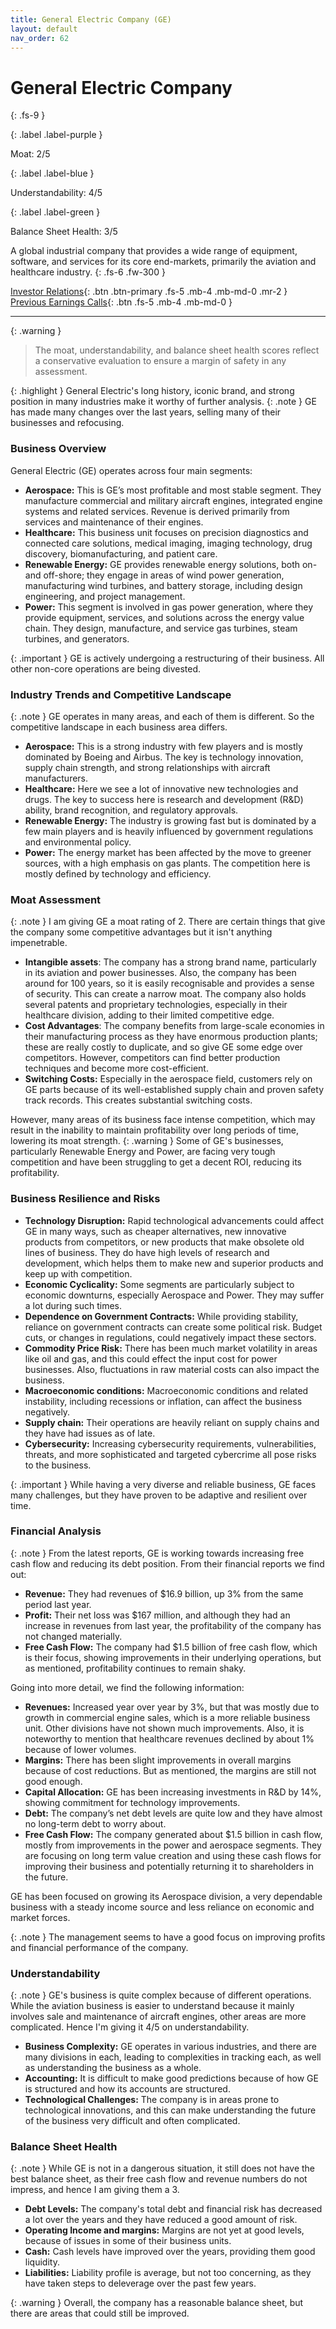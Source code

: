 ```yaml
---
title: General Electric Company (GE)
layout: default
nav_order: 62
---
```


# General Electric Company
{: .fs-9 }

{: .label .label-purple }

Moat: 2/5

{: .label .label-blue }

Understandability: 4/5

{: .label .label-green }

Balance Sheet Health: 3/5

A global industrial company that provides a wide range of equipment, software, and services for its core end-markets, primarily the aviation and healthcare industry.
{: .fs-6 .fw-300 }

[Investor Relations](https://www.google.com/search?q=GE+investor+relations){: .btn .btn-primary .fs-5 .mb-4 .mb-md-0 .mr-2 }
[Previous Earnings Calls](https://discountingcashflows.com/company/GE/transcripts/){: .btn .fs-5 .mb-4 .mb-md-0 }

---

{: .warning }
>The moat, understandability, and balance sheet health scores reflect a conservative evaluation to ensure a margin of safety in any assessment.


{: .highlight }
General Electric's long history, iconic brand, and strong position in many industries make it worthy of further analysis.
{: .note }
GE has made many changes over the last years, selling many of their businesses and refocusing.

### Business Overview
General Electric (GE) operates across four main segments:
*  **Aerospace:** This is GE’s most profitable and most stable segment. They manufacture commercial and military aircraft engines, integrated engine systems and related services. Revenue is derived primarily from services and maintenance of their engines.
* **Healthcare:** This business unit focuses on precision diagnostics and connected care solutions, medical imaging, imaging technology, drug discovery, biomanufacturing, and patient care. 
* **Renewable Energy:** GE provides renewable energy solutions, both on- and off-shore; they engage in areas of wind power generation, manufacturing wind turbines, and battery storage, including design engineering, and project management.
* **Power:** This segment is involved in gas power generation, where they provide equipment, services, and solutions across the energy value chain. They design, manufacture, and service gas turbines, steam turbines, and generators.

{: .important }
GE is actively undergoing a restructuring of their business. All other non-core operations are being divested.

### Industry Trends and Competitive Landscape
{: .note }
GE operates in many areas, and each of them is different. So the competitive landscape in each business area differs.
*  **Aerospace:** This is a strong industry with few players and is mostly dominated by Boeing and Airbus. The key is technology innovation, supply chain strength, and strong relationships with aircraft manufacturers.
*  **Healthcare:** Here we see a lot of innovative new technologies and drugs. The key to success here is research and development (R&D) ability, brand recognition, and regulatory approvals.
*  **Renewable Energy:** The industry is growing fast but is dominated by a few main players and is heavily influenced by government regulations and environmental policy.
*  **Power:** The energy market has been affected by the move to greener sources, with a high emphasis on gas plants. The competition here is mostly defined by technology and efficiency.

### Moat Assessment
{: .note }
I am giving GE a moat rating of 2. There are certain things that give the company some competitive advantages but it isn't anything impenetrable.
* **Intangible assets**: The company has a strong brand name, particularly in its aviation and power businesses. Also, the company has been around for 100 years, so it is easily recognisable and provides a sense of security. This can create a narrow moat. The company also holds several patents and proprietary technologies, especially in their healthcare division, adding to their limited competitive edge.
*  **Cost Advantages**: The company benefits from large-scale economies in their manufacturing process as they have enormous production plants; these are really costly to duplicate, and so give GE some edge over competitors. However, competitors can find better production techniques and become more cost-efficient.
*  **Switching Costs:** Especially in the aerospace field, customers rely on GE parts because of its well-established supply chain and proven safety track records. This creates substantial switching costs.

However, many areas of its business face intense competition, which may result in the inability to maintain profitability over long periods of time, lowering its moat strength.
{: .warning }
Some of GE's businesses, particularly Renewable Energy and Power, are facing very tough competition and have been struggling to get a decent ROI, reducing its profitability.
### Business Resilience and Risks
*   **Technology Disruption:**  Rapid technological advancements could affect GE in many ways, such as cheaper alternatives, new innovative products from competitors, or new products that make obsolete old lines of business. They do have high levels of research and development, which helps them to make new and superior products and keep up with competition.
*   **Economic Cyclicality:**  Some segments are particularly subject to economic downturns, especially Aerospace and Power. They may suffer a lot during such times.
*   **Dependence on Government Contracts:** While providing stability, reliance on government contracts can create some political risk. Budget cuts, or changes in regulations, could negatively impact these sectors.
*  **Commodity Price Risk:** There has been much market volatility in areas like oil and gas, and this could effect the input cost for power businesses. Also, fluctuations in raw material costs can also impact the business.
* **Macroeconomic conditions:** Macroeconomic conditions and related instability, including recessions or inflation, can affect the business negatively.
* **Supply chain:** Their operations are heavily reliant on supply chains and they have had issues as of late.
* **Cybersecurity:** Increasing cybersecurity requirements, vulnerabilities, threats, and more sophisticated and targeted cybercrime all pose risks to the business.

{: .important }
While having a very diverse and reliable business, GE faces many challenges, but they have proven to be adaptive and resilient over time.

### Financial Analysis
{: .note }
From the latest reports, GE is working towards increasing free cash flow and reducing its debt position.
From their financial reports we find out:
*   **Revenue:** They had revenues of $16.9 billion, up 3% from the same period last year.
*   **Profit:** Their net loss was $167 million, and although they had an increase in revenues from last year, the profitability of the company has not changed materially.
*   **Free Cash Flow:** The company had $1.5 billion of free cash flow, which is their focus, showing improvements in their underlying operations, but as mentioned, profitability continues to remain shaky.

Going into more detail, we find the following information:
*   **Revenues:** Increased year over year by 3%, but that was mostly due to growth in commercial engine sales, which is a more reliable business unit. Other divisions have not shown much improvements. Also, it is noteworthy to mention that healthcare revenues declined by about 1% because of lower volumes.
*  **Margins:** There has been slight improvements in overall margins because of cost reductions. But as mentioned, the margins are still not good enough.
*   **Capital Allocation:** GE has been increasing investments in R&D by 14%, showing commitment for technology improvements.
*  **Debt:** The company’s net debt levels are quite low and they have almost no long-term debt to worry about.
*   **Free Cash Flow:** The company generated about $1.5 billion in cash flow, mostly from improvements in the power and aerospace segments. They are focusing on long term value creation and using these cash flows for improving their business and potentially returning it to shareholders in the future.

GE has been focused on growing its Aerospace division, a very dependable business with a steady income source and less reliance on economic and market forces.

{: .note }
The management seems to have a good focus on improving profits and financial performance of the company.

### Understandability
{: .note }
GE's business is quite complex because of different operations. While the aviation business is easier to understand because it mainly involves sale and maintenance of aircraft engines, other areas are more complicated. Hence I'm giving it 4/5 on understandability.
* **Business Complexity:** GE operates in various industries, and there are many divisions in each, leading to complexities in tracking each, as well as understanding the business as a whole.
*   **Accounting:** It is difficult to make good predictions because of how GE is structured and how its accounts are structured.
*   **Technological Challenges:** The company is in areas prone to technological innovations, and this can make understanding the future of the business very difficult and often complicated.

### Balance Sheet Health
{: .note }
While GE is not in a dangerous situation, it still does not have the best balance sheet, as their free cash flow and revenue numbers do not impress, and hence I am giving them a 3.
*   **Debt Levels:** The company's total debt and financial risk has decreased a lot over the years and they have reduced a good amount of risk.
*   **Operating Income and margins:** Margins are not yet at good levels, because of issues in some of their business units.
*   **Cash:** Cash levels have improved over the years, providing them good liquidity.
*   **Liabilities:** Liability profile is average, but not too concerning, as they have taken steps to deleverage over the past few years.

{: .warning }
Overall, the company has a reasonable balance sheet, but there are areas that could still be improved.
